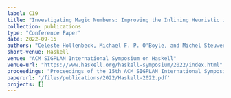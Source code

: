 ```yaml
---
label: C19
title: "Investigating Magic Numbers: Improving the Inlining Heuristic in the Glasgow Haskell Compiler"
collection: publications
type: "Conference Paper"
date: 2022-09-15
authors: "Celeste Hollenbeck, Michael F. P. O'Boyle, and Michel Steuwer"
short-venue: Haskell
venue: "ACM SIGPLAN International Symposium on Haskell"
venue-url: "https://www.haskell.org/haskell-symposium/2022/index.html"
proceedings: "Proceedings of the 15th ACM SIGPLAN International Symposium on Haskell, Ljubljana, Slovenia, September 15-16, 2022"
paperurl: '/files/publications/2022/Haskell-2022.pdf'
projects: []
---
```

